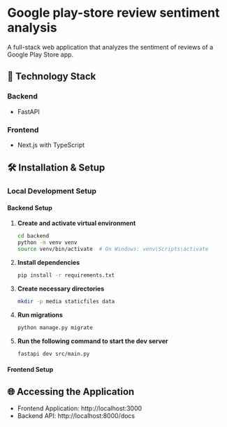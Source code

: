 # Google play-store review sentiment analysis

A full-stack web application that analyzes the sentiment of reviews of a Google Play Store app.

## 🚀 Technology Stack

### Backend

- FastAPI

### Frontend

- Next.js with TypeScript

## 🛠️ Installation & Setup

### Local Development Setup

#### Backend Setup

1. **Create and activate virtual environment**

   ```bash
   cd backend
   python -m venv venv
   source venv/bin/activate  # On Windows: venv\Scripts\activate
   ```

2. **Install dependencies**

   ```bash
   pip install -r requirements.txt
   ```

3. **Create necessary directories**

   ```bash
   mkdir -p media staticfiles data
   ```

4. **Run migrations**

   ```bash
   python manage.py migrate
   ```

5. **Run the following command to start the dev server**

   ```bash
   fastapi dev src/main.py
   ```

#### Frontend Setup

## 🌐 Accessing the Application

- Frontend Application: http://localhost:3000
- Backend API: http://localhost:8000/docs
